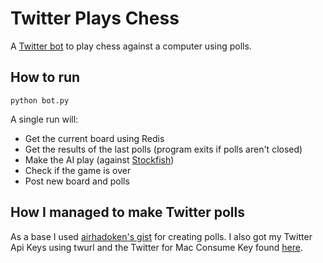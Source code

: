 # Twitter Plays Chess

A [Twitter bot](https://twitter.com/EveryoneChess) to play chess against a computer using polls.

## How to run
`python bot.py`

A single run will:
* Get the current board using Redis
* Get the results of the last polls (program exits if polls aren't closed)
* Make the AI play (against [Stockfish](https://stockfishchess.org/))
* Check if the game is over
* Post new board and polls

## How I managed to make Twitter polls

As a base I used [airhadoken's gist](https://gist.github.com/airhadoken/8742d16a2a190a3505a2) for creating polls. I also got my Twitter Api Keys using twurl and the Twitter for Mac Consume Key found [here](https://gist.github.com/shobotch/5160017).
